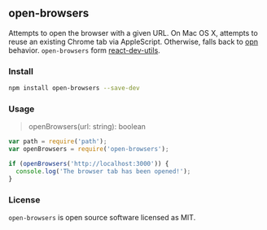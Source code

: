 open-browsers
---

Attempts to open the browser with a given URL.
On Mac OS X, attempts to reuse an existing Chrome tab via AppleScript.
Otherwise, falls back to [opn](https://github.com/sindresorhus/opn) behavior. `open-browsers` form [react-dev-utils](https://github.com/facebook/create-react-app/blob/next/packages/react-dev-utils/openBrowser.js).

### Install

```bash
npm install open-browsers --save-dev
```

### Usage

> openBrowsers(url: string): boolean 

```js
var path = require('path');
var openBrowsers = require('open-browsers');

if (openBrowsers('http://localhost:3000')) {
  console.log('The browser tab has been opened!');
}
```

### License

`open-browsers` is open source software licensed as MIT.